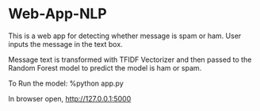# Web-App-NLP
This is a web app for detecting whether message is spam or ham. User inputs the message in the text box. 

Message text is transformed with TFIDF Vectorizer and then passed to the Random Forest model to predict the model is ham or spam. 

To Run the model: 
%python app.py

In browser open,
http://127.0.0.1:5000
